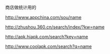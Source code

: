 

商店做统计用的

http://www.appchina.com/sou/name

http://zhushou.360.cn/search/index/?kw=name

http://apk.hiapk.com/search?key=name

http://www.coolapk.com/search?q=name



